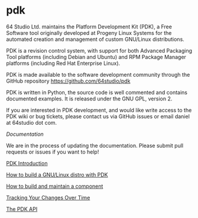 pdk
===

64 Studio Ltd. maintains the Platform Development Kit (PDK), a Free Software tool originally developed at Progeny Linux Systems for the automated creation and management of custom GNU/Linux distributions. 

PDK is a revision control system, with support for both Advanced Packaging Tool platforms (including Debian and Ubuntu) and RPM Package Manager platforms (including Red Hat Enterprise Linux).

PDK is made available to the software development community through the GitHub repository https://github.com/64studio/pdk

PDK is written in Python, the source code is well commented and contains documented examples. It is released under the GNU GPL, version 2.

If you are interested in PDK development, and would like write access to the PDK wiki or bug tickets, please contact us via GitHub issues or email daniel at 64studio dot com.

*Documentation*

We are in the process of updating the documentation.
Please submit pull requests or issues if you want to help!

[PDK Introduction](manual/PdkIntro.md)

[How to build a GNU/Linux distro with PDK](manual/HowTo.md)

[How to build and maintain a component](manual/MakeComponent.md) 

[Tracking Your Changes Over Time](manual/TrackingChanges.md)

[The PDK API](manual/PdkApi.md)
